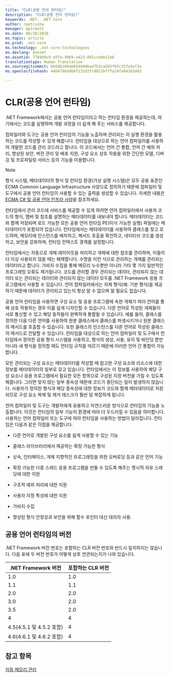 ```yaml
---
title: "CLR(공용 언어 런타임)"
description: "CLR(공용 언어 런타임)"
keywords: .NET, .NET Core
author: rpetrusha
manager: wpickett
ms.date: 06/20/2016
ms.topic: article
ms.prod: .net-core
ms.technology: .net-core-technologies
ms.devlang: dotnet
ms.assetid: 7704d9c9-e5fa-4969-a423-081cce0e21e6
translationtype: Human Translation
ms.sourcegitcommit: bb50b160a685d494ba47b3ca583f6fc35fa3ef3e
ms.openlocfilehash: 44b4798a9b6f132d2fc8921bfffa24fa04202d43

---
```


# <a name="common-language-runtime-clr"></a>CLR(공용 언어 런타임)

.NET Framework에서는 공용 언어 런타임이라고 하는 런타임 환경을 제공하는데, 여기에서는 코드를 실행하며 개발 과정을 더 쉽게 해 주는 서비스를 제공합니다.

컴파일러와 도구는 공용 언어 런타임의 기능을 노출하며 관리되는 이 실행 환경을 활용하는 코드를 작성할 수 있게 해줍니다. 런타임을 대상으로 하는 언어 컴파일러를 사용하여 개발한 코드를 관리 코드라고 합니다. 이 코드에서는 언어 간 통합, 언어 간 예외 처리, 향상된 보안, 버전 관리 및 배포 지원, 구성 요소 상호 작용을 위한 간단한 모델, 디버깅 및 프로파일링 서비스 등의 기능을 이용합니다.

> [!NOTE]
> 형식 시스템, 메타데이터의 형식 및 런타임 환경(가상 실행 시스템)은 모두 공용 표준인 ECMA Common Language Infrastructure 사양으로 정의하기 때문에 컴파일러 및 도구에서 공용 언어 런타임이 사용할 수 있는 출력을 생성할 수 있습니다. 자세한 내용은 [ECMA C# 및 공용 언어 인프라 사양](https://www.visualstudio.com/en-us/mt639507)을 참조하세요.

런타임에서 관리 코드에 서비스를 제공할 수 있게 하려면 언어 컴파일러에서 사용자 코드의 형식, 멤버 및 참조를 설명하는 메타데이터를 내보내야 합니다. 메타데이터는 코드와 함께 저장되며 로드 가능한 모든 공용 언어 런타임 PE(이식 가능한 실행) 파일에는 메타데이터가 포함되어 있습니다. 런타임에서는 메타데이터를 사용하여 클래스를 찾고 로드하며, 메모리에 인스턴스를 배치하고, 메서드 호출을 확인하고, 네이티브 코드를 생성하고, 보안을 강화하며, 런타임 컨텍스트 경계를 설정합니다.

런타임에서는 자동으로 개체 레이아웃을 처리하고 개체에 대한 참조를 관리하며, 이들이 더 이상 사용되지 않을 때는 해제합니다. 수명을 이런 식으로 관리하는 개체를 관리되는 데이터라고 합니다. 가비지 수집을 통해 메모리 누수뿐만 아니라 기타 몇 가지 일반적인 프로그래밍 오류도 제거됩니다. 코드를 관리할 경우 관리되는 데이터, 관리되지 않는 데이터 또는 관리되는 데이터와 관리되지 않는 데이터 모두를 .NET Framework 응용 프로그램에서 사용할 수 있습니다. 언어 컴파일러에서는 자체 형식(예: 기본 형식)을 제공하기 때문에 데이터가 관리되고 있는지 항상 알 수 없으며 알 필요도 없습니다.

공용 언어 런타임을 사용하면 구성 요소 및 응용 프로그램에 속한 개체가 여러 언어를 통해 상호 작용하는 경우 이를 쉽게 디자인할 수 있습니다. 다른 언어로 작성된 개체들이 서로 통신할 수 있고 해당 동작들이 완벽하게 통합될 수 있습니다. 예를 들어, 클래스를 정의한 다음 다른 언어를 사용하여 원본 클래스에서 클래스를 파생시키거나 원본 클래스의 메서드를 호출할 수 있습니다. 또한 클래스의 인스턴스를 다른 언어로 작성된 클래스의 메서드로 전달할 수 있습니다. 런타임을 대상으로 하는 언어 컴파일러 및 도구에서 런타임에서 정의한 공용 형식 시스템을 사용하고, 형식의 생성, 사용, 유지 및 바인딩 뿐만 아니라 새 형식을 정의할 때도 런타임 규칙을 따르기 때문에 이러한 언어 간 통합이 가능합니다.

모든 관리되는 구성 요소는 메타데이터를 작성할 때 참고한 구성 요소와 리소스에 대한 정보를 메타데이터의 일부로 갖고 있습니다. 런타임에서는 이 정보를 사용하여 해당 구성 요소나 응용 프로그램에서 필요한 모든 항목으로 구성된 지정 버전을 가질 수 있도록 해줍니다. 그러면 맞지 않는 일부 종속성 때문에 코드가 중단되는 일이 발생하지 않습니다. 사용자가 정의한 형식과 해당 종속성에 대한 정보가 코드와 함께 메타데이터로 저장되므로 구성 요소 복제 및 제거 태스크가 훨씬 덜 복잡하게 됩니다.

언어 컴파일러 및 도구는 개발자에게 유용하고 자연스러운 방식으로 런타임의 기능을 노출합니다. 이것은 런타임의 일부 기능이 환경에 따라 더 두드러질 수 있음을 의미합니다. 사용하는 언어 컴파일러 또는 도구에 따라 런타임을 사용하는 방법이 달라집니다. 런타임은 다음과 같은 이점을 제공합니다. 

* 다른 언어로 개발된 구성 요소를 쉽게 사용할 수 있는 기능

* 클래스 라이브러리에서 제공하는 확장 가능한 형식

* 상속, 인터페이스, 개체 지향적인 프로그래밍을 위한 오버로딩 등과 같은 언어 기능

* 확장 가능한 다중 스레드 응용 프로그램을 만들 수 있도록 해주는 명시적 자유 스레딩에 대한 지원

* 구조적 예외 처리에 대한 지원

* 사용자 지정 특성에 대한 지원

* 가비지 수집

* 향상된 형식 안정성과 보안을 위해 함수 포인터 대신 대리자 사용.

## <a name="versions-of-the-common-language-runtime"></a>공용 언어 런타임의 버전

.NET Framework 버전 번호는 포함하는 CLR 버전 번호와 반드시 일치하지는 않습니다. 다음 표에 두 버전 번호가 어떻게 상호 연관되는지가 나와 있습니다. 

.NET Framework 버전 | 포함하는 CLR 버전 
---------------------- | --------------------
1.0 | 1.0
1.1 | 1.1
2.0 | 2.0
3.0 | 2.0
3.5 | 2.0
4 | 4
4.5(4.5.1 및 4.5.2 포함) | 4
4.6(4.6.1 및 4.6.2 포함) | 4

## <a name="see-also"></a>참고 항목

[자동 메모리 관리](garbagecollection/index.md)

 




<!--HONumber=Nov16_HO1-->


